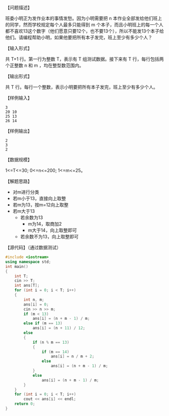 【问题描述】

班委小明正为发作业本的事情发愁。因为小明需要把 n 本作业全部发给他们班上的同学，然而学校规定每个人最多只能得到 m 个本子，而且小明班上的每一个人都不喜欢13这个数字（他们愿意只要12个，也不要13个），所以不能发13个本子给他们。请编程帮助小明，如果他要把所有本子发完，班上至少有多少个人？

【输入形式】

共 T+1 行。第一行为整数 T，表示有 T 组测试数据。接下来有 T 行，每行包括两个正整数 n 和 m ，均在整型数范围内。

【输出形式】

共 T 行。每行一个整数，表示小明要把所有本子发完，班上至少有多少个人。

【样例输入】

```
3
20 10
25 13
26 14
```

【样例输出】

```
2
3
2
```

【数据规模】

1<=T<=30; 0<=n<=200; 1<=m<=25。

【解题思路】

+ 对m进行分类
+ 若m小于13，直接向上取整
+ 若m为13，按m=12向上取整
+ 若m大于13
  + 若余数为13
    + m为14，取商加2
    + m大于14，向上取整即可
  + 若余数不为13，向上取整即可

【源代码】（通过数据测试）

```c++
#include <iostream>
using namespace std;
int main()
{
	int T;
	cin >> T;
	int ans[T];
	for (int i = 0; i < T; i++)
	{
		int n, m;
		ans[i] = 0;
		cin >> n >> m;
		if (m < 13)
			ans[i] = (n + m - 1) / m;
		else if (m == 13)
			ans[i] = (n + 11) / 12;
		else
		{
			if (n % m == 13)
			{
				if (m == 14)
					ans[i] = n / m + 2;
				else
					ans[i] = (n + m - 1) / m;
			}
			else
				ans[i] = (n + m - 1) / m;
		}
	}
	for (int i = 0; i < T; i++)
		cout << ans[i] << endl;
	return 0;
}
```

